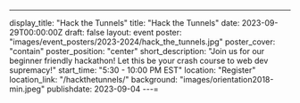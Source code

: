 ---
display_title: "Hack the Tunnels"
title: "Hack the Tunnels"
date: 2023-09-29T00:00:00Z
draft: false
layout: event
poster: "images/event_posters/2023-2024/hack_the_tunnels.jpg"
poster_cover: "contain"
poster_position: "center"
short_description: "Join us for our beginner friendly hackathon! Let this be your crash course to web dev supremacy!"
start_time: "5:30 - 10:00 PM EST"
location: "Register"
location_link: "/hackthetunnels/"
background: "images/orientation2018-min.jpeg"
publishdate: 2023-09-04
---=